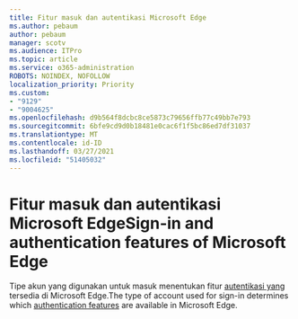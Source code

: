 ```yaml
---
title: Fitur masuk dan autentikasi Microsoft Edge
ms.author: pebaum
author: pebaum
manager: scotv
ms.audience: ITPro
ms.topic: article
ms.service: o365-administration
ROBOTS: NOINDEX, NOFOLLOW
localization_priority: Priority
ms.custom:
- "9129"
- "9004625"
ms.openlocfilehash: d9b564f8dcbc8ce5873c79656ffb77c49bb7e793
ms.sourcegitcommit: 6bfe9cd9d0b18481e0cac6f1f5bc86ed7df31037
ms.translationtype: MT
ms.contentlocale: id-ID
ms.lasthandoff: 03/27/2021
ms.locfileid: "51405032"
---
```

# <a name="sign-in-and-authentication-features-of-microsoft-edge"></a><span data-ttu-id="1591c-102">Fitur masuk dan autentikasi Microsoft Edge</span><span class="sxs-lookup"><span data-stu-id="1591c-102">Sign-in and authentication features of Microsoft Edge</span></span>

<span data-ttu-id="1591c-103">Tipe akun yang digunakan untuk masuk menentukan fitur [autentikasi yang](https://go.microsoft.com/fwlink/?linkid=2134570) tersedia di Microsoft Edge.</span><span class="sxs-lookup"><span data-stu-id="1591c-103">The type of account used for sign-in determines which [authentication features](https://go.microsoft.com/fwlink/?linkid=2134570) are available in Microsoft Edge.</span></span>